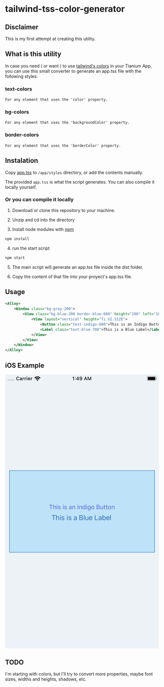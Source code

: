 # tailwind-tss-color-generator

## Disclaimer
This is my first attempt at creating this utility.

## What is this utility
In case you need ( or want ) to use [tailwind's colors](https://tailwindcss.com/docs/customizing-colors/) in your Tianium App, you can use this small converter to generate an app.tss file with the following styles:

### text-colors
	For any element that uses the 'color' property.

### bg-colors
	For any element that uses the 'backgroundColor' property.

### border-colors
	For any element that uses the 'borderColor' property.

## Instalation

Copy [app.tss](https://github.com/macCesar/tailwind-tss-color-generator/blob/master/app.tss) to `/app/styles` directory, or add the contents manually.

The provided `app.tss` is what the script generates. You can also compile it locally yourself.

### Or you can compile it locally

1. Download or clone this repository to your machine.

2. Unzip and cd into the directory

3. Install node modules with [npm](https://docs.npmjs.com/getting-started/what-is-npm)
```bash
npm install
```

4. run the start script
```bash
npm start
```

5. The main script will generate an app.tss file inside the dist folder.

6. Copy the content of that file into your proyect's app.tss file.

## Usage
```xml
<Alloy>
    <Window class="bg-gray-200">
        <View class="bg-blue-200 border-blue-600" height="200" left="10" right="10">
            <View layout="vertical" height="Ti.UI.SIZE">
                <Button class="text-indigo-600">This is an Indigo Button</Button>
                <Label class="text-blue-700">This is a Blue Label</Label>
            </View>
        </View>
    </Window>
</Alloy>
```

## iOS Example
![alt text](images/light-blue-sample.png "Light Blue Sample")



## TODO
I'm starting with colors, but I'll try to convert more properties, maybe font sizes, widths and heights, shadows, etc.
